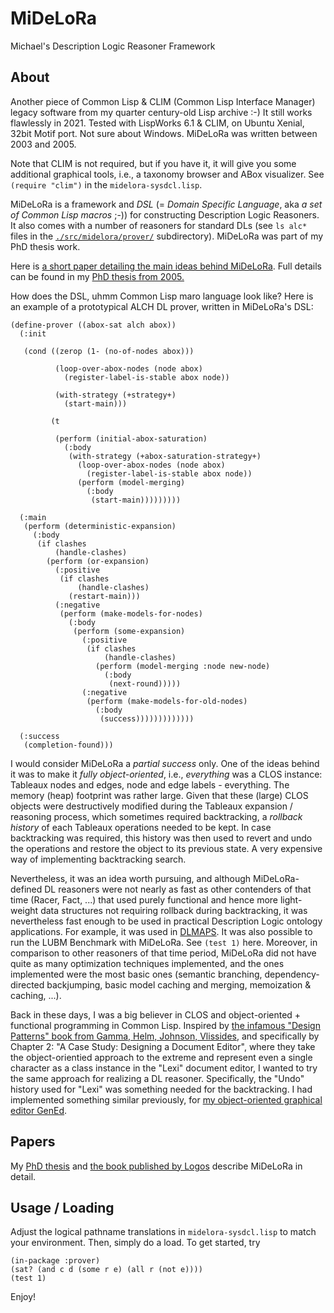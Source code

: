 # MiDeLoRa
Michael's Description Logic Reasoner Framework 

## About

Another piece of Common Lisp & CLIM (Common Lisp Interface Manager)
legacy software from my quarter century-old Lisp archive :-) It still
works flawlessly in 2021. Tested with LispWorks 6.1 & CLIM, on Ubuntu
Xenial, 32bit Motif port. Not sure about Windows. MiDeLoRa was
written between 2003 and 2005. 

Note that CLIM is not required, but if you have it, it will give you
some additional graphical tools, i.e., a taxonomy browser and ABox
visualizer. See `(require "clim")` in the `midelora-sysdcl.lisp`. 

MiDeLoRa is a framework and *DSL* (= *Domain Specific Language*, aka
*a set of Common Lisp macros* ;-)) for constructing Description Logic
Reasoners.  It also comes with a number of reasoners for standard DLs
(see `ls alc*` files in the
[`./src/midelora/prover/`](./src/midelora/prover/)
subdirectory). MiDeLoRa was part of my PhD thesis work.

Here is [a short paper detailing the main ideas behind
MiDeLoRa](http://citeseerx.ist.psu.edu/viewdoc/summary?doi=10.1.1.144.6295).
Full details can be found in my [PhD
thesis from 2005.](http://tubdok.tub.tuhh.de/handle/11420/834) 

How does the DSL, uhmm Common Lisp maro language look like?  Here is
an example of a prototypical ALCH DL prover, written in MiDeLoRa's 
DSL:

```
(define-prover ((abox-sat alch abox))
  (:init 

   (cond ((zerop (1- (no-of-nodes abox)))

          (loop-over-abox-nodes (node abox)
            (register-label-is-stable abox node))

          (with-strategy (+strategy+)
            (start-main)))

         (t 

          (perform (initial-abox-saturation)
            (:body
             (with-strategy (+abox-saturation-strategy+)
               (loop-over-abox-nodes (node abox)
                 (register-label-is-stable abox node))
               (perform (model-merging)
                 (:body
                  (start-main)))))))))

  (:main 
   (perform (deterministic-expansion)
     (:body 
      (if clashes 
          (handle-clashes)
        (perform (or-expansion)
          (:positive 
           (if clashes 
               (handle-clashes)           
             (restart-main)))
          (:negative 
           (perform (make-models-for-nodes)
             (:body 
              (perform (some-expansion)
                (:positive
                 (if clashes
                     (handle-clashes)
                   (perform (model-merging :node new-node)
                     (:body 
                      (next-round)))))
                (:negative 
                 (perform (make-models-for-old-nodes)
                   (:body 
                    (success)))))))))))))

  (:success    
   (completion-found)))
``` 

I would consider MiDeLoRa a *partial success* only. One of the ideas
behind it was to make it *fully object-oriented*, i.e., *everything*
was a CLOS instance: Tableaux nodes and edges, node and edge labels -
everything. The memory (heap) footprint was rather large. Given that
these (large) CLOS objects were destructively modified during the
Tableaux expansion / reasoning process, which sometimes required
backtracking, a *rollback history* of each Tableaux operations needed
to be kept. In case backtracking was required, this history was then 
used to revert and undo the operations and restore the object to
its previous state. A very expensive way of implementing backtracking
search. 

Nevertheless, it was an idea worth pursuing, and although
MiDeLoRa-defined DL reasoners were not nearly as fast as other
contenders of that time (Racer, Fact, ...) that used purely functional
and hence more light-weight data structures not requiring rollback
during backtracking, it was nevertheless fast enough to be used in
practical Description Logic ontology applications. For example, it was
used in [DLMAPS](https://github.com/lambdamikel/DLMAPS). It was also
possible to run the LUBM Benchmark with MiDeLoRa. See `(test 1)` here.
Moreover, in comparison to other reasoners of that time period,
MiDeLoRa did not have quite as many optimization techniques
implemented, and the ones implemented were the most basic ones
(semantic branching, dependency-directed backjumping, basic model
caching and merging, memoization & caching, ...). 

Back in these days, I was a big believer in CLOS and object-oriented +
functional programming in Common Lisp. Inspired by [the infamous
"Design Patterns" book from Gamma, Helm, Johnson,
Vlissides](https://www.amazon.com/Design-Patterns-Elements-Reusable-Object-Oriented/dp/0201633612#reader_0201633612),
and specifically by Chapter 2: "A Case Study: Designing a Document
Editor", where they take the object-orientied approach to the extreme
and represent even a single character as a class instance in the
"Lexi" document editor, I wanted to try the same approach for
realizing a DL reasoner. Specifically, the "Undo" history used for
"Lexi" was something needed for the backtracking. I had implemented
something similar previously, for [my object-oriented graphical editor
GenEd](https://github.com/lambdamikel/GenEd).

## Papers 

My [PhD thesis](http://tubdok.tub.tuhh.de/handle/11420/834) and [the book 
published by Logos](https://www.logos-verlag.de/cgi-bin/engbuchmid?isbn=2162&lng=deu&id=)
describe MiDeLoRa in detail. 

## Usage / Loading

Adjust the logical pathname translations in `midelora-sysdcl.lisp` to
match your environment. Then, simply do a load. To get started, try

```
(in-package :prover)
(sat? (and c d (some r e) (all r (not e))))
(test 1)
```

Enjoy! 

